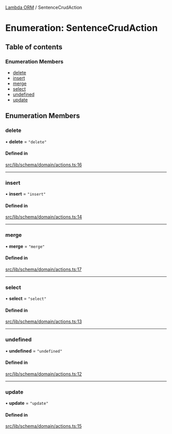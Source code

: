 [Lambda ORM](../README.md) / SentenceCrudAction

# Enumeration: SentenceCrudAction

## Table of contents

### Enumeration Members

- [delete](SentenceCrudAction.md#delete)
- [insert](SentenceCrudAction.md#insert)
- [merge](SentenceCrudAction.md#merge)
- [select](SentenceCrudAction.md#select)
- [undefined](SentenceCrudAction.md#undefined)
- [update](SentenceCrudAction.md#update)

## Enumeration Members

### delete

• **delete** = ``"delete"``

#### Defined in

[src/lib/schema/domain/actions.ts:16](https://github.com/lambda-orm/lambdaorm-base/blob/871b756b00d28fdc18bcbe969e2972718eead366/src/lib/schema/domain/actions.ts#L16)

___

### insert

• **insert** = ``"insert"``

#### Defined in

[src/lib/schema/domain/actions.ts:14](https://github.com/lambda-orm/lambdaorm-base/blob/871b756b00d28fdc18bcbe969e2972718eead366/src/lib/schema/domain/actions.ts#L14)

___

### merge

• **merge** = ``"merge"``

#### Defined in

[src/lib/schema/domain/actions.ts:17](https://github.com/lambda-orm/lambdaorm-base/blob/871b756b00d28fdc18bcbe969e2972718eead366/src/lib/schema/domain/actions.ts#L17)

___

### select

• **select** = ``"select"``

#### Defined in

[src/lib/schema/domain/actions.ts:13](https://github.com/lambda-orm/lambdaorm-base/blob/871b756b00d28fdc18bcbe969e2972718eead366/src/lib/schema/domain/actions.ts#L13)

___

### undefined

• **undefined** = ``"undefined"``

#### Defined in

[src/lib/schema/domain/actions.ts:12](https://github.com/lambda-orm/lambdaorm-base/blob/871b756b00d28fdc18bcbe969e2972718eead366/src/lib/schema/domain/actions.ts#L12)

___

### update

• **update** = ``"update"``

#### Defined in

[src/lib/schema/domain/actions.ts:15](https://github.com/lambda-orm/lambdaorm-base/blob/871b756b00d28fdc18bcbe969e2972718eead366/src/lib/schema/domain/actions.ts#L15)
